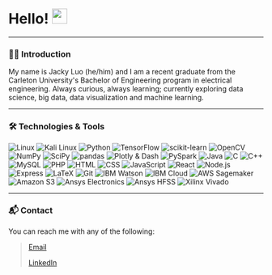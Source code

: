 # Hello! <img src="https://raw.githubusercontent.com/MartinHeinz/MartinHeinz/master/wave.gif" width="30px">
___
### 👨‍💻 Introduction
My name is Jacky Luo (he/him) and I am a recent graduate from the Carleton University's Bachelor of Engineering program in electrical engineering. Always curious, always learning;
currently exploring data science, big data, data visualization and machine learning.
___
### 🛠 Technologies & Tools
![](https://img.shields.io/static/v1?label=%7F&message=Linux&color=yellow&logoColor=white&logo=linux "Linux")
![](https://img.shields.io/static/v1?label=%7F&message=Kali%20Linux&color=yellow&logoColor=white&logo=kalilinux "Kali Linux")
![](https://img.shields.io/static/v1?label=%7F&message=Python&color=yellow&logoColor=white&logo=python "Python")
![](https://img.shields.io/static/v1?label=%7F&message=TensorFlow&color=yellow&logoColor=white&logo=tensorflow "TensorFlow")
![](https://img.shields.io/static/v1?label=%7F&message=scikit-learn&color=yellow&logoColor=white&logo=scikitlearn "scikit-learn")
![](https://img.shields.io/static/v1?label=%7F&message=OpenCV&color=yellow&logoColor=white&logo=opencv "OpenCV")
![](https://img.shields.io/static/v1?label=%7F&message=NumPy&color=yellow&logoColor=white&logo=numpy "NumPy")
![](https://img.shields.io/static/v1?label=%7F&message=SciPy&color=yellow&logoColor=white&logo=scipy "SciPy")
![](https://img.shields.io/static/v1?label=%7F&message=pandas&color=yellow&logoColor=white&logo=pandas "pandas")
![](https://img.shields.io/static/v1?label=%7F&message=Plotly%20%26%20Dash&color=yellow&logoColor=white&logo=plotly "Plotly & Dash")
![](https://img.shields.io/static/v1?label=%7F&message=PySpark&color=yellow&logoColor=white&logo=apachespark "PySpark")
![](https://img.shields.io/static/v1?label=%7F&message=Java&color=yellow&logoColor=white&logo=java "Java")
![](https://img.shields.io/static/v1?label=%7F&message=C&color=yellow&logoColor=white&logo=c "C")
![](https://img.shields.io/static/v1?label=%7F&message=C%2B%2B&color=yellow&logoColor=white&logo=cplusplus "C++")
![](https://img.shields.io/static/v1?label=%7F&message=MySQL&color=yellow&logoColor=white&logo=mysql "MySQL")
![](https://img.shields.io/static/v1?label=%7F&message=PHP&color=yellow&logoColor=white&logo=php "PHP")
![](https://img.shields.io/static/v1?label=%7F&message=HTML&color=yellow&logoColor=white&logo=html5 "HTML")
![](https://img.shields.io/static/v1?label=%7F&message=CSS&color=yellow&logoColor=white&logo=css3 "CSS")
![](https://img.shields.io/static/v1?label=%7F&message=JavaScript&color=yellow&logoColor=white&logo=javascript "JavaScript")
![](https://img.shields.io/static/v1?label=%7F&message=React&color=yellow&logoColor=white&logo=react "React")
![](https://img.shields.io/static/v1?label=%7F&message=Node.js&color=yellow&logoColor=white&logo=nodedotjs "Node.js")
![](https://img.shields.io/static/v1?label=%7F&message=Express&color=yellow&logoColor=white&logo=express "Express")
![](https://img.shields.io/static/v1?label=%7F&message=LaTeX&color=yellow&&logoColor=whitelogo=latex "LaTeX")
![](https://img.shields.io/static/v1?label=%7F&message=Git&color=yellow&logoColor=white&logo=git "Git")
![](https://img.shields.io/static/v1?label=%7F&message=IBM%20Watson&color=yellow&logoColor=white&logo=ibmwatson "IBM Watson")
![](https://img.shields.io/static/v1?label=%7F&message=IBM%20Cloud&color=yellow&logoColor=white&logo=ibmcloud "IBM Cloud")
![](https://img.shields.io/static/v1?label=%7F&message=AWS%20Sagemaker&color=yellow&logoColor=white&logo=amazonaws "AWS Sagemaker")
![](https://img.shields.io/static/v1?label=%7F&message=Amazon%20S3&color=yellow&logoColor=white&logo=amazons3 "Amazon S3")
![](https://img.shields.io/static/v1?label=%7F&message=Ansys%20Electronics&color=yellow&logoColor=white&logo=ansys "Ansys Electronics")
![](https://img.shields.io/static/v1?label=%7F&message=Ansys%20HFSS&color=yellow&logoColor=white&logo=ansys "Ansys HFSS")
![](https://img.shields.io/static/v1?label=%7F&message=Xilinx%20Vivado&color=yellow&logoColor=white&logo=xilinx "Xilinx Vivado")

___
### 📬 Contact

You can reach me with any of the following:
><p><a href="mailto:jackyluo1998@gmail.com" target="_blank" rel="noreferrer nofollow">Email</p>
><p><a href="https://www.linkedin.com/in/jacky-luo-47038b1b6/" target="_blank" rel="noreferrer nofollow">LinkedIn</p>
